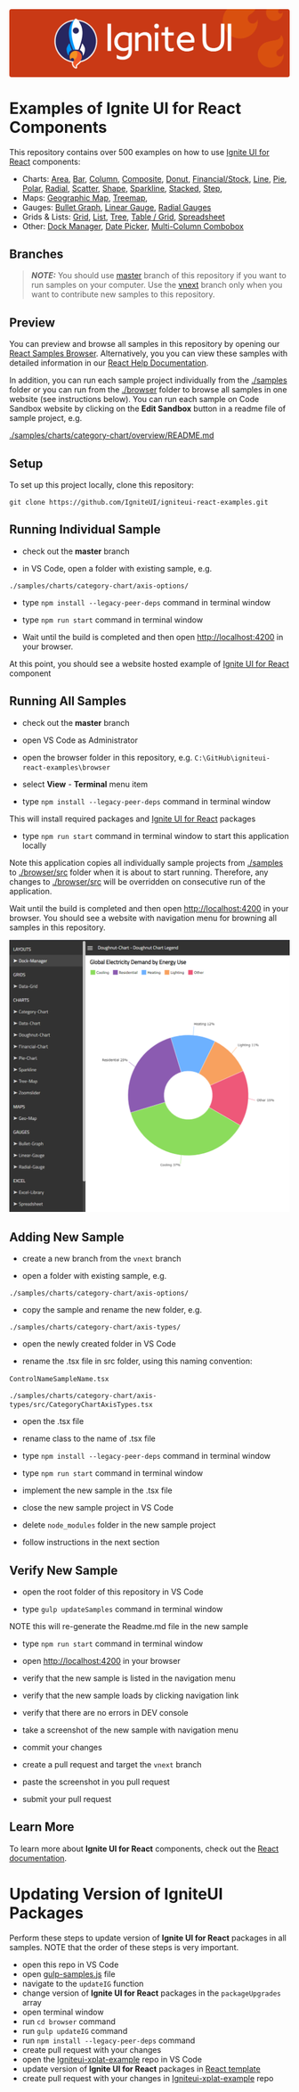 
<div style="display: flex; flex-flow: row; font-family: 'Titillium Web'">
    <img style="border-radius: 0.25rem" alt="ignite-ui" src="https://raw.githubusercontent.com/IgniteUI/igniteui-xplat-docs/vnext/doc/en/images/readme/ig-banner.png"/>
</div>

# Examples of Ignite UI for React Components

This repository contains over 500 examples on how to use [Ignite UI for React](https://www.infragistics.com/products/ignite-ui-react/react/components/general-getting-started.html) components:

- Charts:
[Area](https://www.infragistics.com/products/ignite-ui-react/react/components/charts/types/area-chart),
[Bar](https://www.infragistics.com/products/ignite-ui-react/react/components/charts/types/bar-chart),
[Column](https://www.infragistics.com/products/ignite-ui-react/react/components/charts/types/column-chart),
[Composite](https://www.infragistics.com/products/ignite-ui-react/react/components/charts/types/composite-chart),
[Donut](https://www.infragistics.com/products/ignite-ui-react/react/components/charts/types/donut-chart),
[Financial/Stock](https://www.infragistics.com/products/ignite-ui-react/react/components/charts/types/stock-chart),
[Line](https://www.infragistics.com/products/ignite-ui-react/react/components/charts/types/line-chart),
[Pie](https://www.infragistics.com/products/ignite-ui-react/react/components/charts/types/pie-chart),
[Polar](https://www.infragistics.com/products/ignite-ui-react/react/components/charts/types/polar-chart),
[Radial](https://www.infragistics.com/products/ignite-ui-react/react/components/charts/types/radial-chart),
[Scatter](https://www.infragistics.com/products/ignite-ui-react/react/components/charts/types/scatter-chart),
[Shape](https://www.infragistics.com/products/ignite-ui-react/react/components/charts/types/shape-chart),
[Sparkline](https://www.infragistics.com/products/ignite-ui-react/react/components/charts/types/sparkline-chart),
[Stacked](https://www.infragistics.com/products/ignite-ui-react/react/components/charts/types/stacked-chart),
[Step](https://www.infragistics.com/products/ignite-ui-react/react/components/charts/types/step-chart),
- Maps:
[Geographic Map](https://www.infragistics.com/products/ignite-ui-react/react/components/geo-map.html),
[Treemap](https://www.infragistics.com/products/ignite-ui-react/react/components/treemap-overview.html),
- Gauges:
[Bullet Graph](https://www.infragistics.com/products/ignite-ui-react/react/components/bullet-graph),
[Linear Gauge](https://www.infragistics.com/products/ignite-ui-react/react/components/linear-gauge.html),
[Radial Gauges](https://www.infragistics.com/products/ignite-ui-react/react/components/radial-gauge.html)
- Grids & Lists:
[Grid](https://www.infragistics.com/products/ignite-ui-react/react/components/grids/data-grid), 
[List](https://www.infragistics.com/products/ignite-ui-react/react/components/grids/list), 
[Tree](https://www.infragistics.com/products/ignite-ui-react/react/components/grids/tree), 
[Table / Grid](https://www.infragistics.com/products/ignite-ui-react/react/components/data-grid.html),
[Spreadsheet](https://www.infragistics.com/products/ignite-ui-react/react/components/spreadsheet-overview)
- Other:
[Dock Manager](https://www.infragistics.com/products/ignite-ui-react/react/components/dock-manager),
[Date Picker](https://www.infragistics.com/products/ignite-ui-react/react/components/editors/date-picker),
[Multi-Column Combobox](https://www.infragistics.com/products/ignite-ui-react/react/components/editors/multi-column-combobox)

## Branches

> **_NOTE:_** You should use [master](https://github.com/IgniteUI/igniteui-react-examples/tree/master) branch of this repository if you want to run samples on your computer. Use the [vnext](https://github.com/IgniteUI/igniteui-react-examples/tree/vnext) branch only when you want to contribute new samples to this repository.

## Preview

You can preview and browse all samples in this repository by opening our [React Samples Browser](https://www.infragistics.com/react-demos/samples/). Alternatively, you you can view these samples with detailed information in our [React Help Documentation](https://infragistics.com/reactsite/components/general-getting-started.html).

In addition, you can run each sample project individually from the [./samples](./samples) folder or you can run from the [./browser](./browser) folder to browse all samples in one website (see instructions below). You can run each sample on Code Sandbox website by clicking on the **Edit Sandbox** button in a readme file of sample project, e.g.

[./samples/charts/category-chart/overview/README.md](./samples/charts/category-chart/overview/README.md)


## Setup

To set up this project locally, clone this repository:
```
git clone https://github.com/IgniteUI/igniteui-react-examples.git
```

## Running Individual Sample

- check out the **master** branch

- in VS Code, open a folder with existing sample, e.g.
```CMD
./samples/charts/category-chart/axis-options/
```

- type `npm install --legacy-peer-deps` command in terminal window

- type `npm run start` command in terminal window

- Wait until the build is completed and then open [http://localhost:4200](http://localhost:4200) in your browser.

At this point, you should see a website hosted example of [Ignite UI for React](https://infragistics.com/reactsite/components/general-getting-started.html) component


## Running All Samples

- check out the **master** branch

- open VS Code as Administrator

- open the browser folder in this repository, e.g. `C:\GitHub\igniteui-react-examples\browser`

- select **View** - **Terminal** menu item

- type `npm install --legacy-peer-deps` command in terminal window

This will install required packages and [Ignite UI for React](https://infragistics.com/reactsite/components/general-getting-started.html) packages

- type `npm run start` command in terminal window to start this application locally

Note this application copies all individually sample projects from [./samples](./samples) to [./browser/src](./browser/src) folder when it is about to start running. Therefore, any changes to [./browser/src](./browser/src) will be overridden on consecutive run of the application.

Wait until the build is completed and then open [http://localhost:4200](http://localhost:4200) in your browser. You should see a website with navigation menu for browning all samples in this repository.

![SB Preview](./browser/public/images/preview.PNG)


## Adding New Sample

- create a new branch from the `vnext` branch

- open a folder with existing sample, e.g.
```
./samples/charts/category-chart/axis-options/
```
- copy the sample and rename the new folder, e.g.
```
./samples/charts/category-chart/axis-types/
```
- open the newly created folder in VS Code

- rename the .tsx file in src folder, using this naming convention:

`ControlNameSampleName.tsx`

```
./samples/charts/category-chart/axis-types/src/CategoryChartAxisTypes.tsx
```

- open the .tsx file

- rename class to the name of .tsx file

- type `npm install --legacy-peer-deps` command in terminal window

- type `npm run start` command in terminal window

- implement the new sample in the .tsx file

- close the new sample project in VS Code

- delete `node_modules` folder in the new sample project

- follow instructions in the next section

## Verify New Sample

- open the root folder of this repository in VS Code

- type `gulp updateSamples` command in terminal window

NOTE this will re-generate the Readme.md file in the new sample

- type `npm run start` command in terminal window

- open [http://localhost:4200](http://localhost:4200) in your browser

- verify that the new sample is listed in the navigation menu

- verify that the new sample loads by clicking navigation link

- verify that there are no errors in DEV console

- take a screenshot of the new sample with navigation menu

- commit your changes

- create a pull request and target the `vnext` branch

- paste the screenshot in you pull request

- submit your pull request



## Learn More

To learn more about **Ignite UI for React** components, check out the [React documentation](https://www.infragistics.com/products/ignite-ui-react/react/components/general-getting-started.html).


# Updating Version of IgniteUI Packages

Perform these steps to update version of **Ignite UI for React** packages in all samples. NOTE that the order of these steps is very important.

- open this repo in VS Code
- open [gulp-samples.js](./browser/tasks/gulp-samples.js) file
- navigate to the `updateIG` function
- change version of **Ignite UI for React** packages in the `packageUpgrades` array
- open terminal window
- run `cd browser` command
- run `gulp updateIG` command
- run `npm install --legacy-peer-deps` command
- create pull request with your changes
- open the [Igniteui-xplat-example](https://github.com/IgniteUI/igniteui-xplat-examples) repo in VS Code
- update version of **Ignite UI for React** packages in [React template](https://github.com/IgniteUI/igniteui-xplat-examples/blob/23.2.x/editor-templates/React/main-template/package.json)
- create pull request with your changes in [Igniteui-xplat-example](https://github.com/IgniteUI/igniteui-xplat-examples) repo

